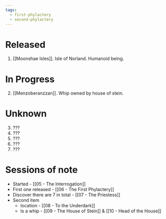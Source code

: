 ```yaml
---
tags:
  - first-phylactery
  - second-phylactery
---
```


# Released

1. [[Moonshae Isles]]. Isle of Norland. Humanoid being. 

# In Progress

2. [[Menzoberanzzan]]. Whip owned by house of stein.

# Unknown

3. ???
4. ???
5. ???
6. ???
7. ???

# Sessions of note

* Started - [[05 - The Interrogation]]
* First one released - [[06 - The First Phylactery]]
* Discover there are 7 in total - [[07 - The Priestess]]
* Second item
	* location - [[08 - To the Underdark]]
	* Is a whip - [[09 - The House of Stein]] & [[10 - Head of the House]]